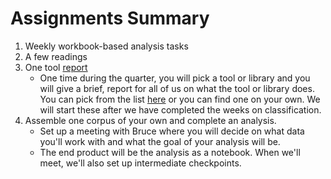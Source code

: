 # Assignments Summary

1. Weekly workbook-based analysis tasks
2. A few readings
3. One tool [report](tool_report_assignment.md)
    - One time during the quarter, you will pick a tool or library and you will give a brief, report for all of us on what the tool or library does. You can pick from the list [here](tools_and_libraries.md) or you can find one on your own. We will start these after we have completed the weeks on classification.
4. Assemble one corpus of your own and complete an analysis.
    - Set up a meeting with Bruce where you will decide on what data you'll work with and what the goal of your analysis will be.
    - The end product will be the analysis as a notebook. When we'll meet, we'll also set up
    intermediate checkpoints.

